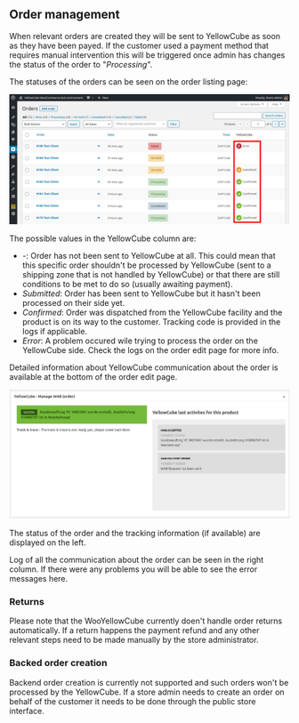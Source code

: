 ## Order management

When relevant orders are created they will be sent to YellowCube as soon as they have been payed. If
the customer used a payment method that requires manual intervention this will be triggered once admin
has changes the status of the order to "*Processing*".

The statuses of the orders can be seen on the order listing page:

![](/assets/order_list_v2_marker.png)

The possible values in the YellowCube column are:

- *-*: Order has not been sent to YellowCube at all. This could mean that this specific
  order shouldn't be processed by YellowCube (sent to a shipping zone that is not handled by YellowCube) or that
  there are still conditions to be met to do so (usually awaiting payment).
- *Submitted*: Order has been sent to YellowCube but it hasn't been processed on their side yet.
- *Confirmed*: Order was dispatched from the YellowCube facility and the product is on its way to
  the customer. Tracking code is provided in the logs if applicable.
- *Error*: A problem occured wile trying to process the order on the YellowCube side. Check the logs on the
  order edit page for more info.

Detailed information about YellowCube communication about the order is available at the bottom of the order edit page.

![](/assets/order_info.png)

The status of the order and the tracking information (if available) are displayed on the left.

Log of all the communication about the order can be seen in the right column. If there were any problems you will be able
to see the error messages here.

### Returns

Please note that the WooYellowCube currently doen't handle order returns automatically. If a return happens the payment
refund and any other relevant steps need to be made manually by the store administrator.

### Backed order creation

Backend order creation is currently not supported and such orders won't be processed by the YellowCube. If a store admin
needs to create an order on behalf of the customer it needs to be done through the public store interface.
